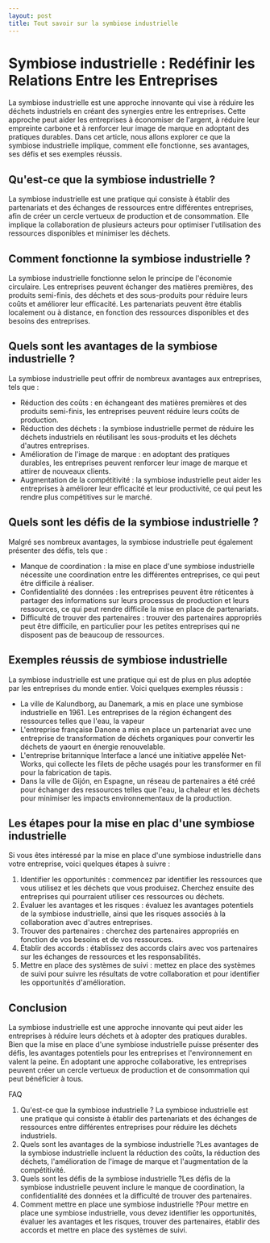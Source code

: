 ```yaml
---
layout: post
title: Tout savoir sur la symbiose industrielle
---
```


# Symbiose industrielle : Redéfinir les Relations Entre les Entreprises

La symbiose industrielle est une approche innovante qui vise à réduire les déchets industriels en créant des synergies entre les entreprises. Cette approche peut aider les entreprises à économiser de l'argent, à réduire leur empreinte carbone et à renforcer leur image de marque en adoptant des pratiques durables. Dans cet article, nous allons explorer ce que la symbiose industrielle implique, comment elle fonctionne, ses avantages, ses défis et ses exemples réussis.


## Qu'est-ce que la symbiose industrielle ?
La symbiose industrielle est une pratique qui consiste à établir des partenariats et des échanges de ressources entre différentes entreprises, afin de créer un cercle vertueux de production et de consommation. Elle implique la collaboration de plusieurs acteurs pour optimiser l'utilisation des ressources disponibles et minimiser les déchets.


## Comment fonctionne la symbiose industrielle ?
La symbiose industrielle fonctionne selon le principe de l'économie circulaire. Les entreprises peuvent échanger des matières premières, des produits semi-finis, des déchets et des sous-produits pour réduire leurs coûts et améliorer leur efficacité. Les partenariats peuvent être établis localement ou à distance, en fonction des ressources disponibles et des besoins des entreprises.


## Quels sont les avantages de la symbiose industrielle ?

La symbiose industrielle peut offrir de nombreux avantages aux entreprises, tels que :
* Réduction des coûts : en échangeant des matières premières et des produits semi-finis, les entreprises peuvent réduire leurs coûts de production.
* Réduction des déchets : la symbiose industrielle permet de réduire les déchets industriels en réutilisant les sous-produits et les déchets d'autres entreprises.
* Amélioration de l'image de marque : en adoptant des pratiques durables, les entreprises peuvent renforcer leur image de marque et attirer de nouveaux clients.
* Augmentation de la compétitivité : la symbiose industrielle peut aider les entreprises à améliorer leur efficacité et leur productivité, ce qui peut les rendre plus compétitives sur le marché.


## Quels sont les défis de la symbiose industrielle ?

Malgré ses nombreux avantages, la symbiose industrielle peut également présenter des défis, tels que :

* Manque de coordination : la mise en place d'une symbiose industrielle nécessite une coordination entre les différentes entreprises, ce qui peut être difficile à réaliser.
* Confidentialité des données : les entreprises peuvent être réticentes à partager des informations sur leurs processus de production et leurs ressources, ce qui peut rendre difficile la mise en place de partenariats.
* Difficulté de trouver des partenaires : trouver des partenaires appropriés peut être difficile, en particulier pour les petites entreprises qui ne disposent pas de beaucoup de ressources.


## Exemples réussis de symbiose industrielle

La symbiose industrielle est une pratique qui est de plus en plus adoptée par les entreprises du monde entier. Voici quelques exemples réussis :
* La ville de Kalundborg, au Danemark, a mis en place une symbiose industrielle en 1961. Les entreprises de la région échangent des ressources telles que l'eau, la vapeur
* L'entreprise française Danone a mis en place un partenariat avec une entreprise de transformation de déchets organiques pour convertir les déchets de yaourt en énergie renouvelable.
* L'entreprise britannique Interface a lancé une initiative appelée Net-Works, qui collecte les filets de pêche usagés pour les transformer en fil pour la fabrication de tapis.
* Dans la ville de Gijón, en Espagne, un réseau de partenaires a été créé pour échanger des ressources telles que l'eau, la chaleur et les déchets pour minimiser les impacts environnementaux de la production.

## Les étapes pour la mise en plac d'une symbiose industrielle

Si vous êtes intéressé par la mise en place d'une symbiose industrielle dans votre entreprise, voici quelques étapes à suivre :

1. Identifier les opportunités : commencez par identifier les ressources que vous utilisez et les déchets que vous produisez. Cherchez ensuite des entreprises qui pourraient utiliser ces ressources ou déchets. 
2. Évaluer les avantages et les risques : évaluez les avantages potentiels de la symbiose industrielle, ainsi que les risques associés à la collaboration avec d'autres entreprises. 
3. Trouver des partenaires : cherchez des partenaires appropriés en fonction de vos besoins et de vos ressources. 
4. Établir des accords : établissez des accords clairs avec vos partenaires sur les échanges de ressources et les responsabilités. 
5. Mettre en place des systèmes de suivi : mettez en place des systèmes de suivi pour suivre les résultats de votre collaboration et pour identifier les opportunités d'amélioration. 

## Conclusion

La symbiose industrielle est une approche innovante qui peut aider les entreprises à réduire leurs déchets et à adopter des pratiques durables. Bien que la mise en place d'une symbiose industrielle puisse présenter des défis, les avantages potentiels pour les entreprises et l'environnement en valent la peine. En adoptant une approche collaborative, les entreprises peuvent créer un cercle vertueux de production et de consommation qui peut bénéficier à tous.

FAQ

1. Qu'est-ce que la symbiose industrielle ? La symbiose industrielle est une pratique qui consiste à établir des partenariats et des échanges de ressources entre différentes entreprises pour réduire les déchets industriels. 
2. Quels sont les avantages de la symbiose industrielle ?Les avantages de la symbiose industrielle incluent la réduction des coûts, la réduction des déchets, l'amélioration de l'image de marque et l'augmentation de la compétitivité. 
3. Quels sont les défis de la symbiose industrielle ?Les défis de la symbiose industrielle peuvent inclure le manque de coordination, la confidentialité des données et la difficulté de trouver des partenaires. 
4. Comment mettre en place une symbiose industrielle ?Pour mettre en place une symbiose industrielle, vous devez identifier les opportunités, évaluer les avantages et les risques, trouver des partenaires, établir des accords et mettre en place des systèmes de suivi.
